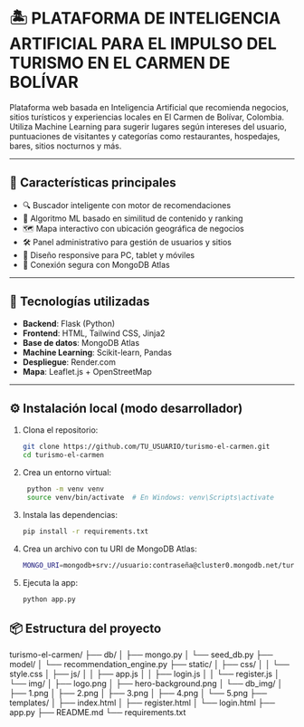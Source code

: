 # 🏝️ PLATAFORMA DE INTELIGENCIA ARTIFICIAL PARA EL IMPULSO DEL TURISMO EN EL CARMEN DE BOLÍVAR

Plataforma web basada en Inteligencia Artificial que recomienda negocios, sitios turísticos y experiencias locales en El Carmen de Bolívar, Colombia. Utiliza Machine Learning para sugerir lugares según intereses del usuario, puntuaciones de visitantes y categorías como restaurantes, hospedajes, bares, sitios nocturnos y más.

---

## 🚀 Características principales

- 🔍 Buscador inteligente con motor de recomendaciones
- 🧠 Algoritmo ML basado en similitud de contenido y ranking
- 🗺️ Mapa interactivo con ubicación geográfica de negocios
- 🛠️ Panel administrativo para gestión de usuarios y sitios
- 📱 Diseño responsive para PC, tablet y móviles
- 🔐 Conexión segura con MongoDB Atlas

---

## 🧰 Tecnologías utilizadas

- **Backend**: Flask (Python)
- **Frontend**: HTML, Tailwind CSS, Jinja2
- **Base de datos**: MongoDB Atlas
- **Machine Learning**: Scikit-learn, Pandas
- **Despliegue**: Render.com
- **Mapa**: Leaflet.js + OpenStreetMap

---

## ⚙️ Instalación local (modo desarrollador)

1. Clona el repositorio:
   ```bash
   git clone https://github.com/TU_USUARIO/turismo-el-carmen.git
   cd turismo-el-carmen
   ```
2. Crea un entorno virtual:
   ```bash
	python -m venv venv
	source venv/bin/activate  # En Windows: venv\Scripts\activate
   ```
3. Instala las dependencias:
   ```bash
   pip install -r requirements.txt
   ```
4. Crea un archivo  con tu URI de MongoDB Atlas:
   ```bash
   MONGO_URI=mongodb+srv://usuario:contraseña@cluster0.mongodb.net/turismo?retryWrites=true&w=majority
   ```
5. Ejecuta la app:
   ```bash
   python app.py
   ```
   
## 📦 Estructura del proyecto

turismo-el-carmen/
├── db/
│   ├── mongo.py
│   └── seed_db.py
├── model/
│   └── recommendation_engine.py
├── static/
│   ├── css/
│   │   └── style.css
│   ├── js/
│   │   ├── app.js
│   │   ├── login.js
│   │   └── register.js
│   └── img/
│       ├── logo.png
│       ├── hero-background.png
│       └── db_img/
│           ├── 1.png
│           ├── 2.png
│           ├── 3.png
│           ├── 4.png
│           └── 5.png
├── templates/
│   ├── index.html
│   ├── register.html
│   └── login.html
├── app.py
├── README.md
└── requirements.txt
